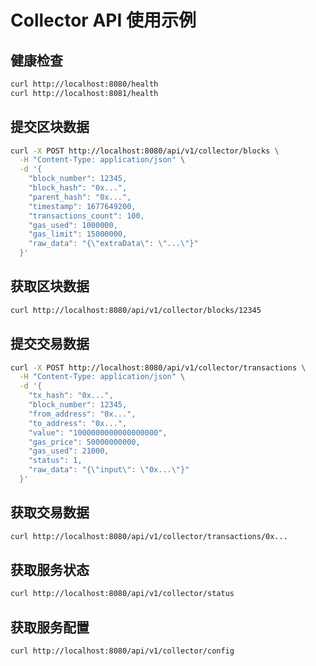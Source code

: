 # Collector API 使用示例

## 健康检查
```bash
curl http://localhost:8080/health
curl http://localhost:8081/health
```

## 提交区块数据
```bash
curl -X POST http://localhost:8080/api/v1/collector/blocks \
  -H "Content-Type: application/json" \
  -d '{
    "block_number": 12345,
    "block_hash": "0x...",
    "parent_hash": "0x...",
    "timestamp": 1677649200,
    "transactions_count": 100,
    "gas_used": 1000000,
    "gas_limit": 15000000,
    "raw_data": "{\"extraData\": \"...\"}"
  }'
```

## 获取区块数据
```bash
curl http://localhost:8080/api/v1/collector/blocks/12345
```

## 提交交易数据
```bash
curl -X POST http://localhost:8080/api/v1/collector/transactions \
  -H "Content-Type: application/json" \
  -d '{
    "tx_hash": "0x...",
    "block_number": 12345,
    "from_address": "0x...",
    "to_address": "0x...",
    "value": "1000000000000000000",
    "gas_price": 50000000000,
    "gas_used": 21000,
    "status": 1,
    "raw_data": "{\"input\": \"0x...\"}"
  }'
```

## 获取交易数据
```bash
curl http://localhost:8080/api/v1/collector/transactions/0x...
```

## 获取服务状态
```bash
curl http://localhost:8080/api/v1/collector/status
```

## 获取服务配置
```bash
curl http://localhost:8080/api/v1/collector/config
```
